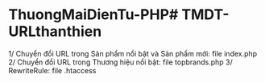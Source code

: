 # ThuongMaiDienTu-PHP# TMDT-URLthanthien
  1/ Chuyển đổi URL trong Sản phẩm nổi bật và Sản phẩm mới: file index.php
  2/ Chuyển đổi URL trong Thương hiệu nổi bật: file topbrands.php
  3/ RewriteRule: file .htaccess
